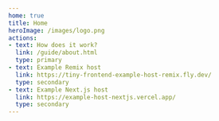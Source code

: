 ```yaml
---
home: true
title: Home
heroImage: /images/logo.png
actions:
- text: How does it work?
  link: /guide/about.html
  type: primary
- text: Example Remix host
  link: https://tiny-frontend-example-host-remix.fly.dev/
  type: secondary
- text: Example Next.js host
  link: https://example-host-nextjs.vercel.app/
  type: secondary
---
```

